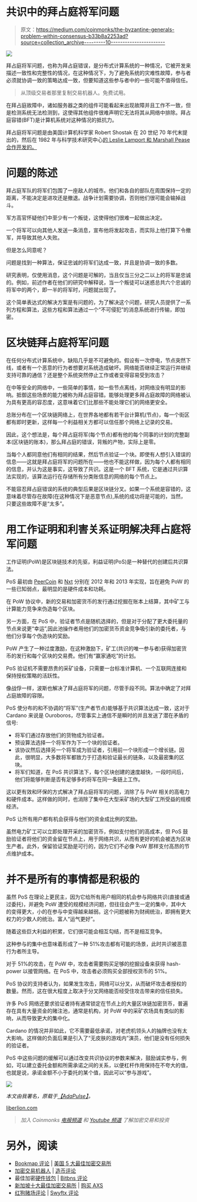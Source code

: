 # 共识中的拜占庭将军问题

> 原文：<https://medium.com/coinmonks/the-byzantine-generals-problem-within-consensus-b33b8a2253ad?source=collection_archive---------10----------------------->

![](img/512c230504c6e8883cfa482b3e6a6ca3.png)

拜占庭将军问题，也称为拜占庭错误，是分布式计算系统的一种情况，它被开发来描述一致性和完整性的情况，在这种情况下，为了避免系统的灾难性故障，参与者必须就协调一致的策略达成一致，但要知道这些参与者中的一些可能不值得信任。

> 从顶级交易者那里复制交易机器人。免费试用。

在拜占庭故障中，诸如服务器之类的组件可能看起来出现故障并且工作不一致，但是检测系统无法检测到，这使得其他组件很难声明它无法将其从网络中排除。拜占庭容错(BFT)是计算机系统对这种情况的抵抗力。

拜占庭将军问题是由美国计算机科学家 Robert Shostak 在 20 世纪 70 年代末提出的，然后在 1982 年与科学技术研究中心[的 Leslie Lamport 和 Marshall Pease 合作开发的。](https://lamport.azurewebsites.net/pubs/byz.pdf)

# 问题的陈述

拜占庭军队的将军们包围了一座敌人的城市。他们和各自的部队在周围保持一定的距离，不能决定是进攻还是撤退。战争计划需要协调，否则他们很可能会输掉战斗。

军方高官怀疑他们中至少有一个叛徒，这使得他们很难一起做出决定。

一个将军可以向其他人发送一条消息，宣布他将发起攻击，而实际上他打算下令撤军，并导致其他人失败。

但是怎么同意呢？

问题是找到一种算法，保证忠诚的将军们达成一致，并且是协调一致的多数。

研究表明，仅使用消息，这个问题是可解的，当且仅当三分之二以上的将军是忠诚的。例如，前述作者在他们的研究中解释说，当一个叛徒可以迷惑总共六个忠诚的将军中的两个，即一半的将军时，问题就出现了。

这个简单表达式的解决方案是有问题的，为了解决这个问题，研究人员提供了一系列方程和算法，这些方程和算法通过一个“不可侵犯”的消息系统进行传输，即加密。

# 区块链拜占庭将军问题

在任何分布式计算系统中，缺陷几乎是不可避免的。假设有一次停电，节点突然下线，或者有一个恶意的行为者想要对系统造成破坏。网络能否继续正常运行并继续支持可靠的通信？还是整个系统突然停止工作或者变得容易受到攻击？

在中等安全的网络中，一些简单的事情，如一些节点离线，对网络没有明显的影响。抵御这些场景的能力被称为拜占庭容错。能够处理更多拜占庭故障的网络被认为具有更高的容忍度，这意味着它们比那些不能处理它们的网络更安全。

总账分布在一个区块链网络上，在世界各地都有若干台计算机(节点)，每一个街区都有即时更新，这样每一个利益相关方都可以信任那个网络上记录的交易。

因此，这个想法是，每个拜占庭将军(每个节点)都有他的每个同事的计划的完整副本(区块链的账本)，那么拜占庭的错误，背叛的产物，实际上是零。

当每个人都同意他们有相同的结果，然后节点验证一个块。即使有人想引入错误的信息——这就是拜占庭将军的问题所在——他也不能这样做，因为每个人都有相同的信息，并认为这是事实，这导致了共识。这是一个 BFT 系统，它是通过共识算法实现的，该算法运行在存储所有分类账信息的网络的每个节点上。

不能容忍拜占庭错误的系统的典型后果是区块链分叉。如果一个系统是容错的，这意味着尽管存在故障(在这种情况下是恶意节点),系统的成功将是可能的，当然，只要这些故障不是“太多”。

# 用工作证明和利害关系证明解决拜占庭将军问题

工作证明(PoW)是区块链技术的先驱，利益证明(PoS)是一种替代的创建后共识算法。

PoS 最初由 [PeerCoin](https://peercoin.net/) 和 [Nxt](https://nxtplatform.org/) 分别在 2012 年和 2013 年实现，旨在避免 PoW 的一些已知弱点，最明显的是硬件成本和功耗。

在 PoW 协议中，新的交易和加密货币的发行通过挖掘在账本上结算，其中矿工与计算能力竞争来伪造每个区块。

另一方面，在 PoS 中，验证者节点是随机选择的，但是对于分配了更大委托量的节点来说更“幸运”,因此池操作者用他们的加密货币资金竞争吸引新的委托者，与他们分享每个伪造块的奖励。

PoW 产生了一种过度激励，在这种激励下，矿工(共识的唯一参与者)获得加密货币的发行和每个区块的交易费。他们有“赢家通吃”的计划。

PoS 验证机不需要昂贵的采矿设备，只需要一台标准计算机、一个互联网连接和保持授权策略的活跃性。

像战俘一样，波斯也解决了拜占庭将军的问题，尽管手段不同。算法中确定了对拜占庭故障的容限。

PoS 使分布的和不协调的“将军”(生产者节点)能够基于共识算法达成一致，这对于 Cardano 来说是 Ouroboros，尽管事实上通信不是瞬时的并且发送了潜在矛盾的信号:

*   将军们通过存放他们的货物成为验证者。
*   预设算法选择一个将军作为下一个块的验证者。
*   该协议然后选择另一个将军成为验证者，引用前一个块形成一个增长链。因此，很明显，大多数将军都致力于打造和验证最长的链条，以及最密集的区块。
*   将军们知道，在 PoS 共识算法下，每个区块创建的速度越快，一段时间后，他们将能够判断是否有足够多的将军在同一条链上工作。

这以更有效和环保的方式解决了拜占庭将军的问题，消除了与 PoW 相关的高电力和硬件成本。这样做的同时，也消除了集中在大型采矿场的大型矿工所受益的规模经济。

PoS 让所有用户都有机会获得与他们的资金成比例的奖励。

虽然电力矿工可以立即处理开采的加密货币，例如支付他们的高成本，但 PoS 鼓励验证者将他们的资金留在节点上，用于网络共识，从而有更好的机会被选为区块生产者。此外，保留验证奖励是可行的，因为它们不必像 PoW 那样支付高昂的节点维护成本。

# 并不是所有的事情都是积极的

虽然 PoS 在理论上更民主，因为它给所有用户相同的机会参与网络共识(直接或通过委托)，并避免 PoW 遭受的规模经济问题，但往往会产生一定的集中，其中大的变得更大，小的在参与中变得越来越弱。这个问题被称为财阀统治，即拥有更大权力的少数人的统治。富人“运气更好”。

随着这些巨大利益的积累，它们很可能会相互勾结，而不是相互竞争。

这种参与的集中也意味着形成了一种 51%攻击都有可能的场景，此时共识被恶意行为者所主导。

对于 51%的攻击，在 PoW 中，攻击者需要购买足够的挖掘设备来获得 hash-power 以接管网络。在 PoS 中，攻击者必须购买全部授权货币的 51%。

PoS 协议的支持者认为，如果发生攻击，网络可以分叉，从而破坏攻击者授权的数量。然而，这在很大程度上取决于分叉网络能否经受住攻击带来的信任损失。

许多 PoS 网络还要求验证者持有通常锁定在节点上的大量区块链加密货币，普遍存在具有大量资金的赌注池，通常是机构，对 PoW 中的采矿农场具有类似的影响，从而导致更大的集中化。

Cardano 的情况并非如此，它不需要最低承诺，对老虎机领头人的抽牌也没有太大影响。这样做的负面后果是引入了“无皮肤的游戏内”演员，他们是没有任何损失的验证者。

PoS 中这些问题的缓解可以通过改变共识协议的参数来解决，鼓励诚实参与，例如，可以建立委托金额和所需承诺之间的关系，以便杠杆作用保持在不夸大的值，也就是说，承诺金额不小于委托的某个值，因此可以“参与游戏”。

![](img/0e26455d0910809cfe2d54712bf2e847.png)

*本文由我署名，原载于*[*【AdaPulse】*](https://adapulse.io/the-byzantine-generals-problem-within-consensus/)*。*

[liberlion.com](http://liberlion.com/)

> *加入 Coinmonks* [*电报频道*](https://t.me/coincodecap) *和* [*Youtube 频道*](https://www.youtube.com/c/coinmonks/videos) *了解加密交易和投资*

# 另外，阅读

*   [Bookmap 评论](https://coincodecap.com/bookmap-review-2021-best-trading-software) | [美国 5 大最佳加密交易所](https://coincodecap.com/crypto-exchange-usa)
*   [加密交易机器人](/coinmonks/crypto-trading-bot-c2ffce8acb2a) | [造币评论](https://coincodecap.com/coingate-review)
*   最佳加密[硬件钱包](/coinmonks/hardware-wallets-dfa1211730c6) | [Bitbns 评论](/coinmonks/bitbns-review-38256a07e161)
*   [新加坡十大最佳加密交易所](https://coincodecap.com/crypto-exchange-in-singapore) | [购买 AXS](https://coincodecap.com/buy-axs-token)
*   [红狗赌场评论](https://coincodecap.com/red-dog-casino-review) | [Swyftx 评论](https://coincodecap.com/swyftx-review)